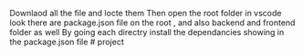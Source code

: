 Downlaod all the file and locte them
Then open the root folder in vscode
look there are package.json file on the root , and also backend and frontend folder as well
By going each directry install the dependancies showing in the package.json file
#   p r o j e c t  
 